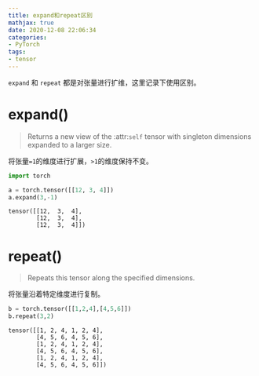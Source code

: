 ```yaml
---
title: expand和repeat区别
mathjax: true
date: 2020-12-08 22:06:34
categories:
- PyTorch
tags:
- tensor
---
```


`expand` 和 `repeat` 都是对张量进行扩维，这里记录下使用区别。

<!--more-->

# expand()

> Returns a new view of the :attr:`self` tensor with singleton dimensions expanded to a larger size.

将张量`=1`的维度进行扩展，`>1`的维度保持不变。


```python
import torch
```


```python
a = torch.tensor([[12, 3, 4]])
a.expand(3,-1)
```




    tensor([[12,  3,  4],
            [12,  3,  4],
            [12,  3,  4]])



# repeat()
> Repeats this tensor along the specified dimensions.

将张量沿着特定维度进行复制。


```python
b = torch.tensor([[1,2,4],[4,5,6]])
b.repeat(3,2)
```




    tensor([[1, 2, 4, 1, 2, 4],
            [4, 5, 6, 4, 5, 6],
            [1, 2, 4, 1, 2, 4],
            [4, 5, 6, 4, 5, 6],
            [1, 2, 4, 1, 2, 4],
            [4, 5, 6, 4, 5, 6]])
